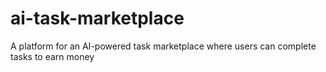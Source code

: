 # ai-task-marketplace
A platform for an AI-powered task marketplace where users can complete tasks to earn money
